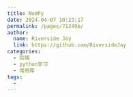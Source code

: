 ```yaml
---
title: NumPy
date: 2024-04-07 10:23:17
permalink: /pages/71249b/
author:
  name: Riverside Joy
  link: https://github.com/RiversideJoy
categories:
  - 后端
  - python学习
  - 常用库
tags:
  - 
---
```

